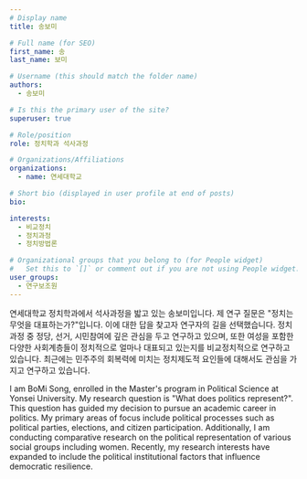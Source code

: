 ```yaml
---
# Display name
title: 송보미

# Full name (for SEO)
first_name: 송
last_name: 보미

# Username (this should match the folder name)
authors:
  - 송보미

# Is this the primary user of the site?
superuser: true

# Role/position
role: 정치학과 석사과정

# Organizations/Affiliations
organizations:
  - name: 연세대학교

# Short bio (displayed in user profile at end of posts)
bio:

interests:
  - 비교정치
  - 정치과정
  - 정치방법론

# Organizational groups that you belong to (for People widget)
#   Set this to `[]` or comment out if you are not using People widget.
user_groups:
  - 연구보조원
---
```

연세대학교 정치학과에서 석사과정을 밟고 있는 송보미입니다. 제 연구 질문은 "정치는 무엇을 대표하는가?"입니다. 이에 대한 답을 찾고자 연구자의 길을 선택했습니다. 정치과정 중 정당, 선거, 시민참여에 깊은 관심을 두고 연구하고 있으며, 또한 여성을 포함한 다양한 사회계층들이 정치적으로 얼마나 대표되고 있는지를 비교정치적으로 연구하고 있습니다. 최근에는 민주주의 회복력에 미치는 정치제도적 요인들에 대해서도 관심을 가지고 연구하고 있습니다.

I am BoMi Song, enrolled in the Master's program in Political Science at Yonsei University. My research question is "What does politics represent?". This question has guided my decision to pursue an academic career in politics. My primary areas of focus include political processes such as political parties, elections, and citizen participation. Additionally, I am conducting comparative research on the political representation of various social groups including women. Recently, my research interests have expanded to include the political institutional factors that influence democratic resilience.